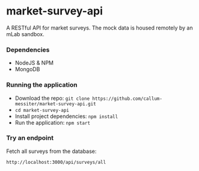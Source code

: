 # market-survey-api
<p>A RESTful API for market surveys. The mock data is housed remotely by an mLab sandbox.</p>

<h3>Dependencies</h3>
<ul>
	<li>NodeJS & NPM</li>
	<li>MongoDB</li>
</ul>

<h3>Running the application</h3>
<ul>
	<li>Download the repo: <code>git clone https://github.com/callum-messiter/market-survey-api.git</code></li>
	<li><code>cd market-survey-api</code></li>
	<li>Install project dependencies: <code>npm install</code></li>
	<li>Run the application: <code>npm start</code></li>
</ul>

<h3>Try an endpoint</h3>
<p>Fetch all surveys from the database:</p>
<code>http://localhost:3000/api/surveys/all</code>
